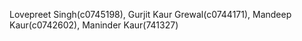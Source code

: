 Lovepreet Singh(c0745198),
Gurjit Kaur Grewal(c0744171),
Mandeep Kaur(c0742602),
Maninder Kaur(741327)

